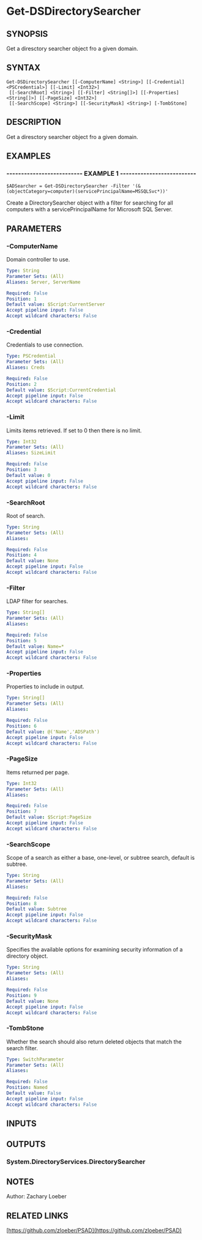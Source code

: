 ﻿---
external help file: PSAD-help.xml
online version: https://github.com/zloeber/PSAD
schema: 2.0.0
---

# Get-DSDirectorySearcher

## SYNOPSIS
Get a diresctory searcher object fro a given domain.

## SYNTAX

```
Get-DSDirectorySearcher [[-ComputerName] <String>] [[-Credential] <PSCredential>] [[-Limit] <Int32>]
 [[-SearchRoot] <String>] [[-Filter] <String[]>] [[-Properties] <String[]>] [[-PageSize] <Int32>]
 [[-SearchScope] <String>] [[-SecurityMask] <String>] [-TombStone]
```

## DESCRIPTION
Get a diresctory searcher object fro a given domain.

## EXAMPLES

### -------------------------- EXAMPLE 1 --------------------------
```
$ADSearcher = Get-DSDirectorySearcher -Filter '(&(objectCategory=computer)(servicePrincipalName=MSSQLSvc*))'
```

Create a DirectorySearcher object with a filter for searching for all computers with a servicePrincipalName for Microsoft SQL Server.

## PARAMETERS

### -ComputerName
Domain controller to use.

```yaml
Type: String
Parameter Sets: (All)
Aliases: Server, ServerName

Required: False
Position: 1
Default value: $Script:CurrentServer
Accept pipeline input: False
Accept wildcard characters: False
```

### -Credential
Credentials to use connection.

```yaml
Type: PSCredential
Parameter Sets: (All)
Aliases: Creds

Required: False
Position: 2
Default value: $Script:CurrentCredential
Accept pipeline input: False
Accept wildcard characters: False
```

### -Limit
Limits items retrieved.
If set to 0 then there is no limit.

```yaml
Type: Int32
Parameter Sets: (All)
Aliases: SizeLimit

Required: False
Position: 3
Default value: 0
Accept pipeline input: False
Accept wildcard characters: False
```

### -SearchRoot
Root of search.

```yaml
Type: String
Parameter Sets: (All)
Aliases: 

Required: False
Position: 4
Default value: None
Accept pipeline input: False
Accept wildcard characters: False
```

### -Filter
LDAP filter for searches.

```yaml
Type: String[]
Parameter Sets: (All)
Aliases: 

Required: False
Position: 5
Default value: Name=*
Accept pipeline input: False
Accept wildcard characters: False
```

### -Properties
Properties to include in output.

```yaml
Type: String[]
Parameter Sets: (All)
Aliases: 

Required: False
Position: 6
Default value: @('Name','ADSPath')
Accept pipeline input: False
Accept wildcard characters: False
```

### -PageSize
Items returned per page.

```yaml
Type: Int32
Parameter Sets: (All)
Aliases: 

Required: False
Position: 7
Default value: $Script:PageSize
Accept pipeline input: False
Accept wildcard characters: False
```

### -SearchScope
Scope of a search as either a base, one-level, or subtree search, default is subtree.

```yaml
Type: String
Parameter Sets: (All)
Aliases: 

Required: False
Position: 8
Default value: Subtree
Accept pipeline input: False
Accept wildcard characters: False
```

### -SecurityMask
Specifies the available options for examining security information of a directory object.

```yaml
Type: String
Parameter Sets: (All)
Aliases: 

Required: False
Position: 9
Default value: None
Accept pipeline input: False
Accept wildcard characters: False
```

### -TombStone
Whether the search should also return deleted objects that match the search filter.

```yaml
Type: SwitchParameter
Parameter Sets: (All)
Aliases: 

Required: False
Position: Named
Default value: False
Accept pipeline input: False
Accept wildcard characters: False
```

## INPUTS

## OUTPUTS

### System.DirectoryServices.DirectorySearcher

## NOTES
Author: Zachary Loeber

## RELATED LINKS

[https://github.com/zloeber/PSAD](https://github.com/zloeber/PSAD)

